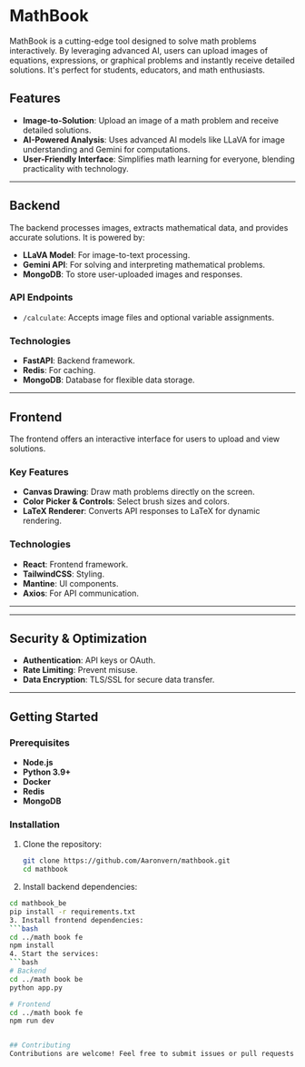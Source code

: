 # MathBook

MathBook is a cutting-edge tool designed to solve math problems interactively. By leveraging advanced AI, users can upload images of equations, expressions, or graphical problems and instantly receive detailed solutions. It's perfect for students, educators, and math enthusiasts.

## Features

- **Image-to-Solution**: Upload an image of a math problem and receive detailed solutions.
- **AI-Powered Analysis**: Uses advanced AI models like LLaVA for image understanding and Gemini for computations.
- **User-Friendly Interface**: Simplifies math learning for everyone, blending practicality with technology.

---

## Backend

The backend processes images, extracts mathematical data, and provides accurate solutions. It is powered by:

- **LLaVA Model**: For image-to-text processing.
- **Gemini API**: For solving and interpreting mathematical problems.
- **MongoDB**: To store user-uploaded images and responses.

### API Endpoints

- `/calculate`: Accepts image files and optional variable assignments.

### Technologies

- **FastAPI**: Backend framework.
- **Redis**: For caching.
- **MongoDB**: Database for flexible data storage.

---

## Frontend

The frontend offers an interactive interface for users to upload and view solutions.

### Key Features

- **Canvas Drawing**: Draw math problems directly on the screen.
- **Color Picker & Controls**: Select brush sizes and colors.
- **LaTeX Renderer**: Converts API responses to LaTeX for dynamic rendering.

### Technologies

- **React**: Frontend framework.
- **TailwindCSS**: Styling.
- **Mantine**: UI components.
- **Axios**: For API communication.

---

---

## Security & Optimization

- **Authentication**: API keys or OAuth.
- **Rate Limiting**: Prevent misuse.
- **Data Encryption**: TLS/SSL for secure data transfer.

---

## Getting Started

### Prerequisites

- **Node.js**
- **Python 3.9+**
- **Docker**
- **Redis**
- **MongoDB**

### Installation

1. Clone the repository:
   ```bash
   git clone https://github.com/Aaronvern/mathbook.git
   cd mathbook
2. Install backend dependencies:
  ```bash
  cd mathbook_be
  pip install -r requirements.txt
3. Install frontend dependencies:
  ```bash
  cd ../math book fe
  npm install
4. Start the services:
  ```bash
  # Backend
  cd ../math book be
  python app.py

  # Frontend
  cd ../math book fe
  npm run dev


## Contributing
Contributions are welcome! Feel free to submit issues or pull requests for improvements.

